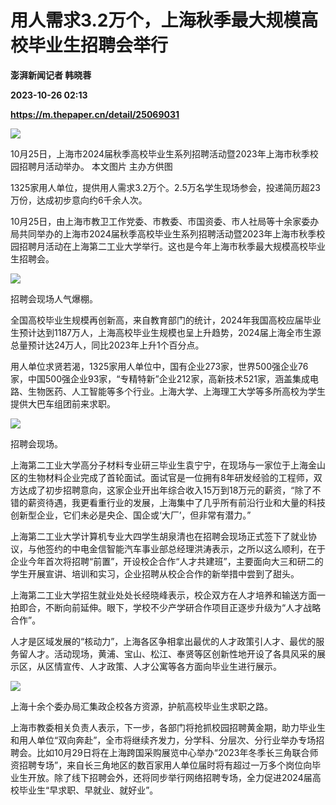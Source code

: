 # 用人需求3.2万个，上海秋季最大规模高校毕业生招聘会举行
**澎湃新闻记者 韩晓蓉**

**2023-10-26 02:13**

**https://m.thepaper.cn/detail/25069031**

![](https://imagecloud.thepaper.cn/thepaper/image/275/716/686.JPG)

10月25日，上海市2024届秋季高校毕业生系列招聘活动暨2023年上海市秋季校园招聘月活动举办。 本文图片 主办方供图

1325家用人单位，提供用人需求3.2万个。2.5万名学生现场参会，投递简历超23万份，达成初步意向约6千余人次。

10月25日，由上海市教卫工作党委、市教委、市国资委、市人社局等十余家委办局共同举办的上海市2024届秋季高校毕业生系列招聘活动暨2023年上海市秋季校园招聘月活动在上海第二工业大学举行。这也是今年上海市秋季最大规模高校毕业生招聘会。

![](https://imagecloud.thepaper.cn/thepaper/image/275/716/688.JPG)

招聘会现场人气爆棚。

全国高校毕业生规模再创新高，来自教育部门的统计，2024年我国高校应届毕业生预计达到1187万人，上海高校毕业生规模也呈上升趋势，2024届上海全市生源总量预计达24万人，同比2023年上升1个百分点。

用人单位求贤若渴，1325家用人单位中，国有企业273家，世界500强企业76家，中国500强企业93家，“专精特新”企业212家，高新技术521家，涵盖集成电路、生物医药、人工智能等多个行业。上海大学、上海理工大学等多所高校为学生提供大巴车组团前来求职。

![](https://imagecloud.thepaper.cn/thepaper/image/275/716/687.JPG)

招聘会现场。

上海第二工业大学高分子材料专业研三毕业生袁宁宁，在现场与一家位于上海金山区的生物材料企业完成了首轮面试。面试官是一位拥有8年研发经验的工程师，双方达成了初步招聘意向，这家企业开出年综合收入15万到18万元的薪资，“除了不错的薪资待遇，我更看重行业的发展，上海集中了几乎所有前沿行业和大量的科技创新型企业，它们未必是央企、国企或‘大厂’，但非常有潜力。”

上海第二工业大学计算机专业大四学生胡泉清也在招聘会现场正式签下了就业协议，与他签约的中电金信智能汽车事业部总经理洪涛表示，之所以这么顺利，在于企业今年首次将招聘“前置”，开设校企合作“人才共建班”，主要面向大三和研二的学生开展宣讲、培训和实习，企业招聘从校企合作的新举措中尝到了甜头。

上海第二工业大学招生就业处处长经晓峰表示，校企双方在人才培养和输送方面一拍即合，不断向前延伸。眼下，学校不少产学研合作项目正逐步升级为“人才战略合作”。

人才是区域发展的“核动力”，上海各区争相拿出最优的人才政策引人才、最优的服务留人才。活动现场，黄浦、宝山、松江、奉贤等区创新性地开设了各具风采的展示区，从区情宣传、人才政策、人才公寓等各方面向毕业生进行展示。

![](https://imagecloud.thepaper.cn/thepaper/image/275/716/685.JPG)

上海十余个委办局汇集政企校各方资源，护航高校毕业生求职之路。

上海市教委相关负责人表示，下一步，各部门将抢抓校园招聘黄金期，助力毕业生和用人单位“双向奔赴”，全市将继续齐发力，分学科、分层次、分行业举办专场招聘会。比如10月29日将在上海跨国采购展览中心举办“2023年冬季长三角联合师资招聘专场”，来自长三角地区的数百家用人单位届时将有超过一万多个岗位向毕业生开放。除了线下招聘会外，还将同步举行网络招聘专场，全力促进2024届高校毕业生“早求职、早就业、就好业”。